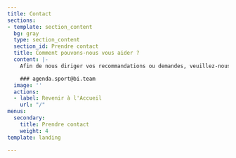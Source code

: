 ```yaml
---
title: Contact
sections:
- template: section_content
  bg: gray
  type: section_content
  section_id: Prendre contact
  title: Comment pouvons-nous vous aider ?
  content: |-
    Afin de nous diriger vos recommandations ou demandes, veuillez-nous écrire à :

    ### agenda.sport@bi.team
  image: ''
  actions:
  - label: Revenir à l'Accueil
    url: "/"
menus:
  secondary:
    title: Prendre contact
    weight: 4
template: landing

---
```

